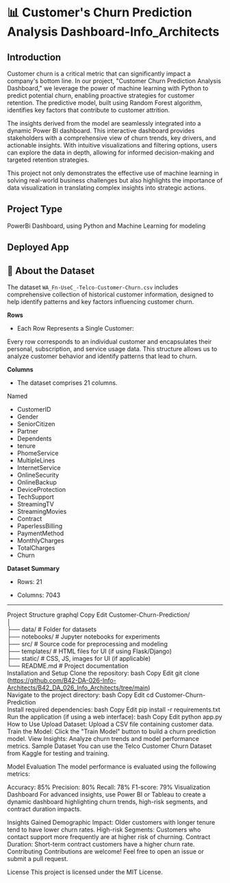# 📊  **Customer's Churn Prediction Analysis Dashboard-Info_Architects**

## **Introduction**

Customer churn is a critical metric that can significantly impact a company's bottom line. In our project, "Customer Churn Prediction Analysis Dashboard," we leverage the power of machine learning with Python to predict potential churn, enabling proactive strategies for customer retention. The predictive model, built using Random Forest algorithm, identifies key factors that contribute to customer attrition.

The insights derived from the model are seamlessly integrated into a dynamic Power BI dashboard. This interactive dashboard provides stakeholders with a comprehensive view of churn trends, key drivers, and actionable insights. With intuitive visualizations and filtering options, users can explore the data in depth, allowing for informed decision-making and targeted retention strategies.

This project not only demonstrates the effective use of machine learning in solving real-world business challenges but also highlights the importance of data visualization in translating complex insights into strategic actions.

## **Project Type**

PowerBi Dashboard, using Python and Machine Learning for modeling

## **Deployed App**


## 📂 **About the Dataset**

The dataset `WA_Fn-UseC_-Telco-Customer-Churn.csv` includes comprehensive collection of historical customer information, designed to help identify patterns and key factors influencing customer churn.

**Rows**

- Each Row Represents a Single Customer:

Every row corresponds to an individual customer and encapsulates their personal, subscription, and service usage data. This structure allows us to analyze customer behavior and identify patterns that lead to churn.

**Columns**

- The dataset comprises 21 columns.

Named
  - CustomerID
  - Gender
  - SeniorCitizen
  - Partner
  - Dependents
  - tenure
  - PhomeService
  - MultipleLines
  - InternetService
  - OnlineSecurity
  - OnlineBackup
  - DeviceProtection
  - TechSupport
  - StreamingTV
  - StreamingMovies
  - Contract
  - PaperlessBilling
  - PaymentMethod
  - MonthlyCharges
  - TotalCharges
  - Churn

**Dataset Summary**

- Rows: 21

- Columns: 7043

---

Project Structure
graphql
Copy
Edit
Customer-Churn-Prediction/  
│  
├── data/               # Folder for datasets  
├── notebooks/          # Jupyter notebooks for experiments  
├── src/                # Source code for preprocessing and modeling  
├── templates/          # HTML files for UI (if using Flask/Django)  
├── static/             # CSS, JS, images for UI (if applicable)  
└── README.md           # Project documentation  
Installation and Setup
Clone the repository:
bash
Copy
Edit
git clone (https://github.com/B42-DA-026-Info-Architects/B42_DA_026_Info_Architects/tree/main)  
Navigate to the project directory:
bash
Copy
Edit
cd Customer-Churn-Prediction  
Install required dependencies:
bash
Copy
Edit
pip install -r requirements.txt  
Run the application (if using a web interface):
bash
Copy
Edit
python app.py  
How to Use
Upload Dataset: Upload a CSV file containing customer data.
Train the Model: Click the "Train Model" button to build a churn prediction model.
View Insights: Analyze churn trends and model performance metrics.
Sample Dataset
You can use the Telco Customer Churn Dataset from Kaggle for testing and training.

Model Evaluation
The model performance is evaluated using the following metrics:

Accuracy: 85%
Precision: 80%
Recall: 78%
F1-score: 79%
Visualization Dashboard
For advanced insights, use Power BI or Tableau to create a dynamic dashboard highlighting churn trends, high-risk segments, and contract duration impacts.

Insights Gained
Demographic Impact: Older customers with longer tenure tend to have lower churn rates.
High-risk Segments: Customers who contact support more frequently are at higher risk of churning.
Contract Duration: Short-term contract customers have a higher churn rate.
Contributing
Contributions are welcome! Feel free to open an issue or submit a pull request.

License
This project is licensed under the MIT License.























